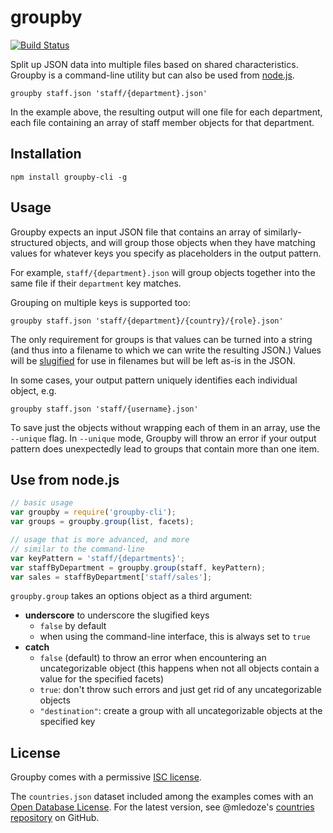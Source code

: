 # groupby

[![Build Status](https://travis-ci.org/stdbrouw/groupby.svg)](https://travis-ci.org/stdbrouw/groupby)

Split up JSON data into multiple files based on shared characteristics. Groupby is a command-line utility but can also be used from [node.js](http://nodejs.org/).

```shell
groupby staff.json 'staff/{department}.json'
```

In the example above, the resulting output will one file for each department, 
each file containing an array of staff member objects for that department.

## Installation

```shell
npm install groupby-cli -g
```

## Usage

Groupby expects an input JSON file that contains an array of similarly-structured
objects, and will group those objects when they have matching values for whatever 
keys you specify as placeholders in the output pattern.

For example, `staff/{department}.json` will group objects together into 
the same file if their `department` key matches.

Grouping on multiple keys is supported too: 

```shell
groupby staff.json 'staff/{department}/{country}/{role}.json'
```

The only requirement for groups is that values can be turned into a string 
(and thus into a filename to which we can write the resulting JSON.) Values
will be [slugified](https://github.com/dodo/node-slug) for use in filenames
but will be left as-is in the JSON.

In some cases, your output pattern uniquely identifies each 
individual object, e.g. 

```shell
groupby staff.json 'staff/{username}.json'
```

To save just the objects without wrapping each of them in an array, use the 
`--unique` flag. In `--unique` mode, Groupby will throw an error if your 
output pattern does unexpectedly lead to groups that contain more than one item.

## Use from node.js

```javascript
// basic usage
var groupby = require('groupby-cli');
var groups = groupby.group(list, facets);

// usage that is more advanced, and more 
// similar to the command-line
var keyPattern = 'staff/{departments}';
var staffByDepartment = groupby.group(staff, keyPattern);
var sales = staffByDepartment['staff/sales'];
```

`groupby.group` takes an options object as a third argument: 

* **underscore** to underscore the slugified keys
    * `false` by default
    * when using the command-line interface, this is always set to `true`
* **catch**
    * `false` (default) to throw an error when encountering an uncategorizable object (this happens when not all objects contain a value for the specified facets)
    * `true`: don't throw such errors and just get rid of any uncategorizable objects
    * `"destination"`: create a group with all uncategorizable objects at the specified key

## License

Groupby comes with a permissive [ISC license](http://en.wikipedia.org/wiki/ISC_license).

The `countries.json` dataset included among the examples comes with an 
[Open Database License](http://opendatacommons.org/licenses/odbl/1.0/).
For the latest version, see @mledoze's [countries repository](https://github.com/mledoze/countries)
on GitHub.